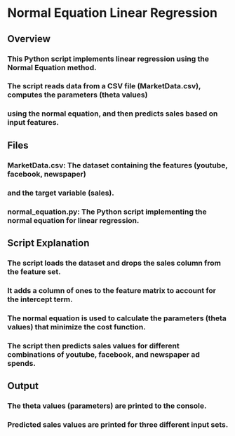 # Normal Equation Linear Regression #

## Overview ##
### This Python script implements linear regression using the Normal Equation method.  ###
### The script reads data from a CSV file (MarketData.csv), computes the parameters (theta values)  ###
### using the normal equation, and then predicts sales based on input features. ###

## Files
### MarketData.csv: The dataset containing the features (youtube, facebook, newspaper) 
### and the target variable (sales).
### normal_equation.py: The Python script implementing the normal equation for linear regression.

## Script Explanation
### The script loads the dataset and drops the sales column from the feature set.
### It adds a column of ones to the feature matrix to account for the intercept term.
### The normal equation is used to calculate the parameters (theta values) that minimize the cost function.
### The script then predicts sales values for different combinations of youtube, facebook, and newspaper ad spends.

## Output
### The theta values (parameters) are printed to the console.
### Predicted sales values are printed for three different input sets.
